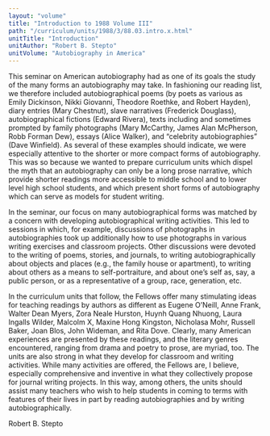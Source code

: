 ```yaml
---
layout: "volume"
title: "Introduction to 1988 Volume III"
path: "/curriculum/units/1988/3/88.03.intro.x.html"
unitTitle: "Introduction"
unitAuthor: "Robert B. Stepto"
unitVolume: "Autobiography in America"
---
```

<body>
 <p>
  This seminar on American autobiography had as one of its goals the study of the many forms an autobiography may take. In fashioning our reading list, we therefore included autobiographical poems (by poets as various as Emily Dickinson, Nikki Giovanni, Theodore Roethke, and Robert Hayden), diary entries (Mary Chestnut), slave narratives (Frederick Douglass), autobiographical fictions (Edward Rivera), texts including and sometimes prompted by family photographs (Mary McCarthy, James Alan McPherson, Robb Forman Dew), essays (Alice Walker), and “celebrity autobiographies” (Dave Winfield). As several of these examples should indicate, we were especially attentive to the shorter or more compact forms of autobiography. This was so because we wanted to prepare curriculum units which dispel the myth that an autobiography can only be a long prose narrative, which provide shorter readings more accessible to middle school and to lower level high school students, and which present short forms of autobiography which can serve as models for student writing.
 </p>
 <p>
  In the seminar, our focus on many autobiographical forms was matched by a concern with developing autobiographical writing activities. This led to sessions in which, for example, discussions of photographs in autobiographies took up additionally how to use photographs in various writing exercises and classroom projects. Other discussions were devoted to the writing of poems, stories, and journals, to writing autobiographically about objects and places (e.g., the family house or apartment), to writing about others as a means to self-portraiture, and about one’s self as, say, a public person, or as a representative of a group, race, generation, etc.
 </p>
 <p>
  In the curriculum units that follow, the Fellows offer many stimulating ideas for teaching readings by authors as different as Eugene O’Neill, Anne Frank, Walter Dean Myers, Zora Neale Hurston, Huynh Quang Nhuong, Laura Ingalls Wilder, Malcolm X, Maxine Hong Kingston, Nicholasa Mohr, Russell Baker, Joan Blos, John Wideman, and Rita Dove. Clearly, many American experiences are presented by these readings, and the literary genres encountered, ranging from drama and poetry to prose, are myriad, too. The units are also strong in what they develop for classroom and writing activities. While many activities are offered, the Fellows are, I believe, especially comprehensive and inventive in what they collectively propose for journal writing projects. In this way, among others, the units should assist many teachers who wish to help students in coming to terms with features of their lives in part by reading autobiographies and by writing autobiographically.
 </p>
 <p>
  Robert B. Stepto
 </p>

</body>